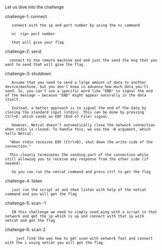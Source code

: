 Let us dive into  the challenge 

challenge-1: connect
       
       connect with the ip and port number by using the nc command

       nc  <ip> port number

       that will give your flag

challenge-2: send

      connect to the remote machine and and just the send the msg that you want to send that will give the flag

challenge-3: shutdown
    
       Assume that you need to send a large amount of data to another device/machine, but you don't know in advance how much data you'll send. So, you can't use a specific word like "END" to signal the end of the message — because "END" might appear naturally in the data itself.

       Instead, a better approach is to signal the end of the data by closing the standard input (stdin). This can be done by pressing Ctrl+D, which sends an EOF (End of File) signal.

       However, Netcat doesn’t automatically close the network connection when stdin is closed. To handle this, we use the -N argument, which tells Netcat:

      "When stdin receives EOF (Ctrl+D), shut down the write side of the connection."

      This cleanly terminates the sending part of the connection while still allowing you to receive any response from the other side (if needed).

       So you can run the netcat command and press ctrl to get the flag

challenge-4: listen 
  
       just run the script at and then listen with help of the netcat command and you will get the flag

challenge-5: scan -1
 
       IN this challenge we need to simply used ping with a script in that network and get the ip which is up and connect with that ip with netcat and get the flag

challenge-6: scan-2
        
         just find the way how to get scan with network fast and connect with the i using netcat you will get the flag 